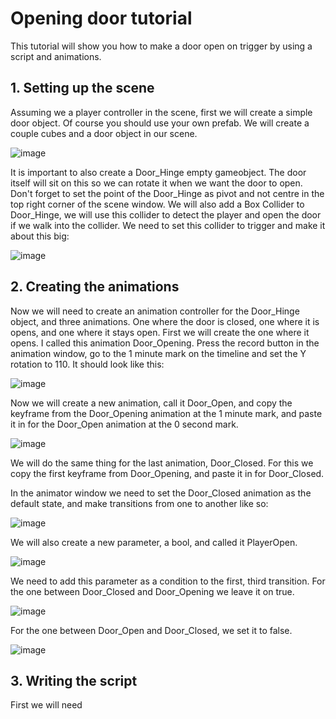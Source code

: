 # Opening door tutorial

This tutorial will show you how to make a door open on trigger by using a script and animations.

## 1. Setting up the scene

Assuming we a player controller in the scene, first we will create a simple door object. Of course you should use your own prefab.
We will create a couple cubes and a door object in our scene.

![image](https://user-images.githubusercontent.com/79841064/205897528-287d487a-6c03-4e64-a71b-bdec584b3eda.png)

It is important to also create a Door_Hinge empty gameobject. The door itself will sit on this so we can rotate it when we want the door to open. Don't forget to set the point of the Door_Hinge as pivot and not centre in the top right corner of the scene window. We will also add a Box Collider to Door_Hinge, we will use this collider to detect the player and open the door if we walk into the collider. We need to set this collider to trigger and make it about this big:

![image](https://user-images.githubusercontent.com/79841064/205898169-4f2efadb-1c88-4540-9394-a4127f4645b7.png)

## 2. Creating the animations

Now we will need to create an animation controller for the Door_Hinge object, and three animations. One where the door is closed, one where it is opens, and one where it stays open. First we will create the one where it opens. I called this animation Door_Opening. Press the record button in the animation window, go to the 1 minute mark on the timeline and set the Y rotation to 110. It should look like this:

![image](https://user-images.githubusercontent.com/79841064/205899221-dfc75276-8590-4bdb-a16d-e6045c7a3071.png)

Now we will create a new animation, call it Door_Open, and copy the keyframe from the Door_Opening animation at the 1 minute mark, and paste it in for the Door_Open animation at the 0 second mark.

![image](https://user-images.githubusercontent.com/79841064/205899887-80134735-a6d2-40b2-a8c3-04a0ba0a2675.png)

We will do the same thing for the last animation, Door_Closed. For this we copy the first keyframe from Door_Opening, and paste it in for Door_Closed.

In the animator window we need to set the Door_Closed animation as the default state, and make transitions from one to another like so:

![image](https://user-images.githubusercontent.com/79841064/205900440-1848aea5-3779-48ac-90a0-16000c8c2bc7.png)

We will also create a new parameter, a bool, and called it PlayerOpen.

![image](https://user-images.githubusercontent.com/79841064/205900666-63038cf5-693e-4544-bd78-ddd5bf079a80.png)

We need to add this parameter as a condition to the first, third transition. For the one between Door_Closed and Door_Opening we leave it on true.

![image](https://user-images.githubusercontent.com/79841064/205901115-647a9d1f-f174-41ee-b579-2aaa8544aede.png)

For the one between Door_Open and Door_Closed, we set it to false.

![image](https://user-images.githubusercontent.com/79841064/205901250-641de0b9-f057-4b71-9e2e-3cf886798db3.png)

## 3. Writing the script

First we will need
